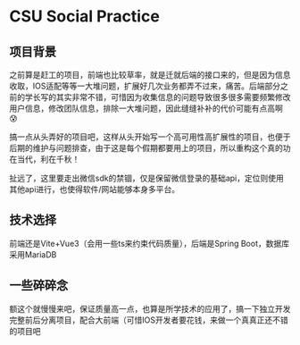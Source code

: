 # CSU Social Practice

## 项目背景
之前算是赶工的项目，前端也比较草率，就是迁就后端的接口来的，但是因为信息收取，IOS适配等等一大堆问题，扩展好几次业务都弄不过来，痛苦。后端部分之前的学长写的其实非常不错，可惜因为收集信息的问题导致很多很多需要频繁修改用户信息，修改团队信息，排除一大堆问题，因此缝缝补补的代价可能有点高啊😰

搞一点从头弄好的项目吧，这样从头开始写一个高可用性高扩展性的项目，也便于后期的维护与问题排查，由于这是每个假期都要用上的项目，所以重构这个真的功在当代，利在千秋！

扯远了，这里要走出微信sdk的禁锢，仅是保留微信登录的基础api，定位则使用其他api进行，也使得软件/网站能够本身多平台。

## 技术选择
前端还是Vite+Vue3（会用一些ts来约束代码质量），后端是Spring Boot，数据库采用MariaDB

## 一些碎碎念

额这个就慢慢来吧，保证质量高一点，也算是所学技术的应用了，搞一下独立开发完整前后分离项目，配合大前端（可惜IOS开发者要花钱，来做一个真真正还不错的项目吧


